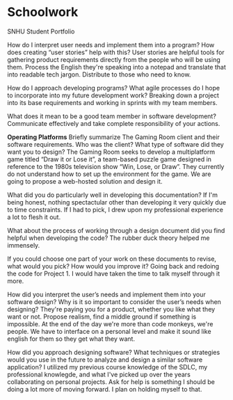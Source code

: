 # Schoolwork
SNHU Student Portfolio

How do I interpret user needs and implement them into a program? How does creating “user stories” help with this?
User stories are helpful tools for gathering product requirements directly from the people who will be using them. Process the English they're speaking into a notepad and translate that into readable tech jargon. Distribute to those who need to know.

How do I approach developing programs? What agile processes do I hope to incorporate into my future development work?
Breaking down a project into its base requirements and working in sprints with my team members.

What does it mean to be a good team member in software development?
Communicate effectively and take complete responsibility of your actions.

**Operating Platforms**
Briefly summarize The Gaming Room client and their software requirements. Who was the client? What type of software did they want you to design?
The Gaming Room seeks to develop a multiplatform game titled “Draw it or Lose it”, a team-based puzzle game designed in reference to the 1980s television show “Win, Lose, or Draw”. They currently do not understand how to set up the environment for the game. We are going to propose a web-hosted solution and design it.

What did you do particularly well in developing this documentation?
If I'm being honest, nothing spectactular other than developing it very quickly due to time constraints. If I had to pick, I drew upon my professional experience a lot to flesh it out. 

What about the process of working through a design document did you find helpful when developing the code?
The rubber duck theory helped me immensely. 

If you could choose one part of your work on these documents to revise, what would you pick? How would you improve it?
Going back and redoing the code for Project 1. I would have taken the time to talk myself through it more.

How did you interpret the user’s needs and implement them into your software design? Why is it so important to consider the user’s needs when designing?
They're paying you for a product, whether you like what they want or not. Propose realism, find a middle ground if something is impossible.
At the end of the day we're more than code monkeys, we're people. We have to interface on a personal level and make it sound like english for them so they get what they want.

How did you approach designing software? What techniques or strategies would you use in the future to analyze and design a similar software application?
I utilized my previous course knowledge of the SDLC, my professional knowlegde, and what I've picked up over the years collaborating on personal projects. 
Ask for help is something I should be doing a lot more of moving forward. I plan on holding myself to that.
